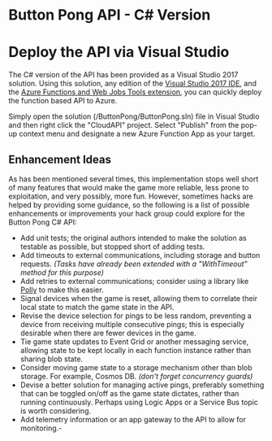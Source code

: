 # Button Pong API - C# Version

# Deploy the API via Visual Studio

The C# version of the API has been provided as a Visual Studio 2017 solution. Using this solution, any edition of the [Visual Studio 2017 IDE](https://www.visualstudio.com/downloads/), and the [Azure Functions and Web Jobs Tools extension](https://marketplace.visualstudio.com/items?itemName=VisualStudioWebandAzureTools.AzureFunctionsandWebJobsTools), you can quickly deploy the function based API to Azure.

Simply open the solution (/ButtonPong/ButtonPong.sln) file in Visual Studio and then right click the "CloudAPI" project. Select "Publish" from the pop-up context menu and designate a new Azure Function App as your target.

## Enhancement Ideas

As has been mentioned several times, this implementation stops well short of many features that would make the game more reliable, less prone to exploitation, and very possibly, more fun. However, sometimes hacks are helped by providing some guidance, so the following is a list of possible enhancements or improvements your hack group could explore for the Button Pong C# API:

- Add unit tests; the original authors intended to make the solution as testable as possible, but stopped short of adding tests.
  &nbsp;
- Add timeouts to external communications, including storage and button requests.  _(Tasks have already been extended with a "WithTimeout" method for this purpose)_
&nbsp;
- Add retries to external communications; consider using a library like [Polly](https://github.com/App-vNext/Polly, "Polly") to make this easier.
&nbsp;
- Signal devices when the game is reset, allowing them to correlate their local state to match the game state in the API.
&nbsp;
- Revise the device selection for pings to be less random, preventing a device from receiving multiple consecutive pings; this is especially desirable when there are fewer devices in the game.
&nbsp;
- Tie game state updates to Event Grid or another messaging service, allowing state to be kept locally in each function instance rather than sharing blob state.
&nbsp;
- Consider moving game state to a storage mechanism other than blob storage.  For example, Cosmos DB.  _(don't forget concurrency guards)_
&nbsp;
- Devise a better solution for managing active pings, preferably something that can be toggled on/off as the game state dictates, rather than running continuously.  Perhaps using Logic Apps or a Service Bus topic is worth considering.
&nbsp;
- Add telemetry information or an app gateway to the API to allow for monitoring.-